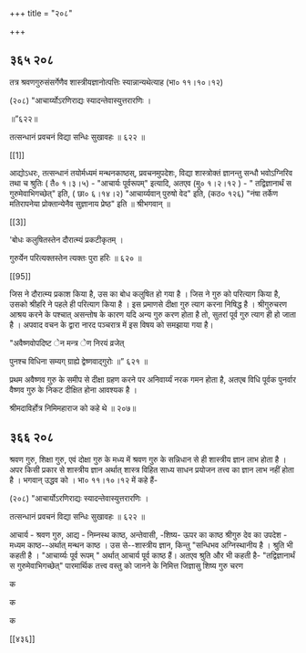+++
title = "२०८"

+++


## ३६५ २०८
तत्र श्रवणगुरुसंसर्गेणैव शास्त्रीयज्ञानोत्पत्तिः स्यान्नान्यथेत्याह (भा० ११।१०।१२) 

(२०८) "आचार्य्योऽरणिराद्यः स्यादन्तेवास्युत्तरारणिः । 

॥”६२२॥ 

तत्सन्धानं प्रवचनं विद्या सन्धिः सुखावहः ॥ ६२२ ॥ 

[[1]]

आद्योऽधरः, तत्सन्धानं तयोर्मध्यमं मन्थनकाष्ठस्, प्रवचनमुपदेशः, विद्या शास्त्रोक्तं ज्ञानन्तु सन्धौ भवोऽग्निरिव तथा च श्रुतिः ( तै० १।३।५) - "आचार्यः पूर्वरूपम्" इत्यादि, अतएव (मु० १।२।१२ ) - " तद्विज्ञानार्थं स गुरुमेवाभिगच्छेत्" इति, ( छा० ६।१४।२) "आचार्य्यवान् पुरुषो वेद" इति, (कठ० १२६) "नंषा तर्केण मतिरापनेया प्रोक्तान्येनैव सुज्ञानाय प्रेष्ठ" इति ॥ श्रीभगवान् ॥ 

[[3]]

'बोधः कलुषितस्तेन दौरात्म्यं प्रकटीकृतम् । 

गुरुर्येन परित्यक्तस्तेन त्यक्तः पुरा हरिः ॥ ६२० ॥ 

[[95]]

जिस ने दौरात्म्य प्रकाश किया है, उस का बोध कलुषित हो गया है । जिस ने गुरु को परित्याग किया है, उसको श्रीहरि ने पहले ही परित्याग किया है । इस प्रमाणसे दीक्षा गुरु त्याग करना निषिद्ध है । श्रीगुरुचरण आश्रय करने के पश्चात् असन्तोष के कारण यदि अन्य गुरु करण होता है तो, सुतरां पूर्व गुरु त्याग ही हो जाता है । अपवाद वचन के द्वारा नारद पञ्चरात्र में इस विषय को समझाया गया है। 

"अवैष्णवोपदिष्ट ेन मन्त्र ेण निरयं व्रजेत् 

पुनश्च विधिना सम्यग् ग्राह्ये द्वेष्णवाद्गुरोः ॥” ६२१ ॥ 

प्रथम अवैष्णव गुरु के समीप से दीक्षा ग्रहण करने पर अनिवार्य्यं नरक गमन होता है, अतएब विधि पूर्वक पुनर्वार वैष्णव गुरु के निकट दीक्षित होना आवश्यक है । 

श्रीमदाविर्होत्र निमिमहाराज को कहे थे ॥ २०७॥ 


## ३६६ २०८
श्रवण गुरु, शिक्षा गुरु, एवं दोक्षा गुरु के मध्य में श्रवण गुरु के सन्निधान से ही शास्त्रीय ज्ञान लाभ होता है । अपर किसी प्रकार से शास्त्रीय ज्ञान अर्थात् शास्त्र विहित साध्य साधन प्रयोजन तत्त्व का ज्ञान लाभ नहीं होता है । भगवान् उद्धव को । भा० ११।१०।१२ में कहे हैं- 

(२०८) "आचार्योऽरणिराद्यः स्यादन्तेवास्युत्तरारणिः । 

तत्सन्धानं प्रवचनं विद्या सन्धिः सुखावहः ॥ ६२२ ॥ 

आचार्य - श्रवण गुरु, आद्य - निम्नस्थ काष्ठ, अन्तेवासी, -शिष्य- ऊपर का काष्ठ श्रीगुरु देव का उपदेश - मध्यम काष्ठ--अर्थात् मन्थन काष्ठ । उस से--शास्त्रीय ज्ञान, किन्तु "सन्धिभव अग्निस्थानीय है । श्रुति भी कहती है । "आचार्य्यः पूर्व रूपम् " अर्थात् आचार्य पूर्व काष्ठ हैं। अतएव श्रुति और भी कहती है- "तद्विज्ञानार्थं स गुरुमेवाभिगच्छेत्" पारमार्थिक तत्त्व वस्तु को जानने के निमित्त जिज्ञासु शिष्य गुरु चरण 

क 

क 



क 

[[४३६]] 
